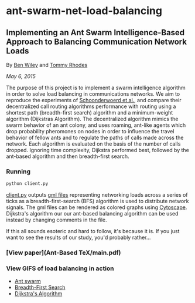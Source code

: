 # ant-swarm-net-load-balancing

## Implementing an Ant Swarm Intelligence-Based Approach to Balancing Communication Network Loads

By [Ben Wiley](https://github.com/benwiley4000) and [Tommy Rhodes](https://github.com/tommifier)

*May 6, 2015*

The purpose of this project is to implement a swarm intelligence
algorithm in order to solve load balancing in
communications networks. We aim to reproduce the experiments
of [Schoonderwoerd et al.](AntBasedLoadBalancing.pdf), and compare their
decentralized call routing algorithms performance with
routing using a shortest path (breadth-first search) algorithm
and a minimum-weight algorithm (Dijkstras
Algorithm). The decentralized algorithm mimics the
swarm behavior of an ant colony, and uses roaming,
ant-like agents which drop probability pheromones on
nodes in order to influence the travel behavior of fellow
ants and to regulate the paths of calls made across the
network. Each algorithm is evaluated on the basis of
the number of calls dropped. Ignoring time complexity,
Dijkstra performed best, followed by the ant-based
algorithm and then breadth-first search.

### Running
```python
python client.py
```
[client.py](client.py) outputs [gml files](gml-technical-report.pdf) representing networking loads across a series of ticks as a breadth-first-search (BFS) algorithm is used to distribute network signals. The gml files can be rendered as colored graphs using [Cytoscape](http://www.cytoscape.org/). Dijkstra's algorithm our our ant-based balancing algorithm can be used instead by changing comments in the file.

If this all sounds esoteric and hard to follow, it's because it is. If you just want to see the results of our study, you'd probably rather...

### [View paper](Ant-Based TeX/main.pdf)

### View GIFS of load balancing in action
* [Ant swarm](ant-animation.gif)
* [Breadth-First Search](bfs-animation.gif)
* [Dijkstra's Algorithm](dijkstra.gif)
